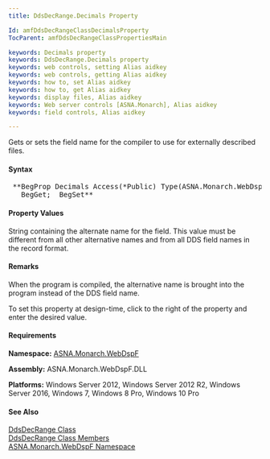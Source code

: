 ```yaml
---
title: DdsDecRange.Decimals Property

Id: amfDdsDecRangeClassDecimalsProperty
TocParent: amfDdsDecRangeClassPropertiesMain

keywords: Decimals property
keywords: DdsDecRange.Decimals property
keywords: web controls, setting Alias aidkey
keywords: web controls, getting Alias aidkey
keywords: how to, set Alias aidkey
keywords: how to, get Alias aidkey
keywords: display files, Alias aidkey
keywords: Web server controls [ASNA.Monarch], Alias aidkey
keywords: field controls, Alias aidkey

---
```


Gets or sets the field name for the compiler to use for externally described files.

#### Syntax
<pre class="prettyprint"> **BegProp Decimals Access(*Public) Type(ASNA.Monarch.WebDspF.AidKey) Modifier(*Overrides)
   BegGet;  BegSet** </pre>

#### Property Values
String containing the alternate name for the field. This value must be different from all other alternative names and from all DDS field names in the record format.

#### Remarks
When the program is compiled, the alternative name is brought into the program instead of the DDS field name.

To set this property at design-time, click to the right of the property and enter the desired value.

#### Requirements
**Namespace:** [ASNA.Monarch.WebDspF](amfWebDspFNamespace.html)

**Assembly:** ASNA.Monarch.WebDspF.DLL

**Platforms:** Windows Server 2012, Windows Server 2012 R2, Windows Server 2016, Windows 7, Windows 8 Pro, Windows 10 Pro

#### See Also
[DdsDecRange Class](amfDdsDecRangeClass.html) <br /> [ DdsDecRange Class Members](amfDdsDecRangeClassMembers.html) <br /> [ ASNA.Monarch.WebDspF Namespace](amfWebDspFNamespace.html) 
<!-- last one -->

